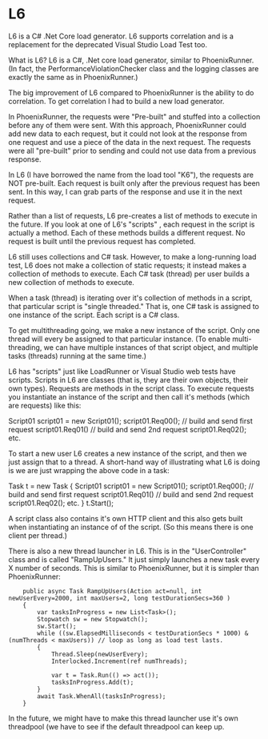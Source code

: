 # L6
L6 is a C# .Net Core load generator. L6 supports correlation and is a replacement for the deprecated Visual Studio Load Test too.

What is L6?
L6 is a C#, .Net core load generator, similar to PhoenixRunner. (In fact, the PerformanceViolationChecker class and the logging classes are exactly the same as in PhoenixRunner.)

The big improvement of L6 compared to PhoenixRunner is the ability to do correlation. To get correlation I had to build a new load generator.

In PhoenixRunner, the requests were "Pre-built" and stuffed into a collection before any of them were sent. With this approach, PhoenixRunner  could add new data to each request, but it could not look at the response from one request and use a piece of the data in the next request. The requests were all "pre-built" prior to sending and could not use data from a previous response.

In L6 (I have borrowed the name from the load tool "K6"), the requests are NOT pre-built. Each request is built only after the previous request has been sent.  In this way, I can grab parts of the response and use it in the next request.

Rather than a list of requests, L6 pre-creates a list of methods to execute in the future. If you look at one of L6's "scripts" , each request in the script is actually a method. Each of these methods builds a different request. No request is built until the previous request has completed. 

L6 still uses collections and C# task. However, to make a long-running load test, L6 does not make a collection of static requests; it instead makes a collection of methods to execute.  Each C# task (thread) per user builds a new collection of methods to execute.

When a task (thread) is iterating over it's collection of methods in a script, that particular script is "single threaded." That is, one C# task is assigned to one instance of the script. Each script is a C# class.

To get multithreading going, we make a new instance of the script. Only one thread will every be assigned to that particular instance. (To enable multi-threading, we can have multiple instances of that script object, and multiple tasks (threads) running at the same time.)

L6 has "scripts" just like LoadRunner or Visual Studio web tests have scripts.
Scripts in L6 are classes (that is, they are their own objects, their own types). Requests are methods in the script class. To execute requests you instantiate an instance of the script and then call it's methods (which are requests) like this:

Script01 script01 = new Script01();
script01.Req00(); // build and send first request
script01.Req01() // build and send 2nd request
script01.Req02();
etc. 

To start a new user L6 creates a new instance of the script, and then we just assign that to a thread. A short-hand way of illustrating what L6 is doing is we are just wrapping the above code in a task:

Task t = new Task
{
Script01 script01 = new Script01();
script01.Req00(); // build and send first request
script01.Req01() // build and send 2nd request
script01.Req02();
etc. 
   }
t.Start();

 A script class also contains it's own HTTP client and this also gets built when instantiating an instance of of the script. (So this means there is one client per thread.)

There is also a new thread launcher in L6.  This is in the "UserController" class and is called "RampUpUsers."
It just simply launches a new task every X number of seconds.
This is similar to PhoenixRunner, but it is simpler than PhoenixRunner:

        public async Task RampUpUsers(Action act=null, int newUserEvery=2000, int maxUsers=2, long testDurationSecs=360 )
        {
            var tasksInProgress = new List<Task>();
            Stopwatch sw = new Stopwatch();
            sw.Start();
            while ((sw.ElapsedMilliseconds < testDurationSecs * 1000) & (numThreads < maxUsers)) // loop as long as load test lasts. 
            {
                Thread.Sleep(newUserEvery);
                Interlocked.Increment(ref numThreads);
                
                var t = Task.Run(() => act());
                tasksInProgress.Add(t);
            }
            await Task.WhenAll(tasksInProgress);
        }

In the future, we might have to make this thread launcher use it's own threadpool (we have to see if the default threadpool can keep up. 
